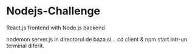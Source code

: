 # Nodejs-Challenge
React.js frontend with Node.js backend

nodemon server.js in directorul de baza si...
cd client & npm start intr-un terminal diferit.
